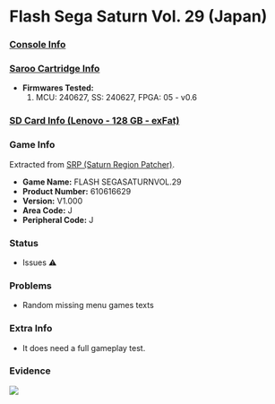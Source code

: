 # Flash Sega Saturn Vol. 29 (Japan)

### [Console Info](../../../../../Info/Consoles/VA13/README.md)

### [Saroo Cartridge Info](../../../../../Info/Cartridges/RetroGameParadiseStore/1.32F/README.md)

- <b>Firmwares Tested:</b>
  1. MCU: 240627, SS: 240627, FPGA: 05 - v0.6

### [SD Card Info (Lenovo - 128 GB - exFat)](../../../../../Info/SdCards/Lenovo/128GB/exfat/README.md)

### Game Info

Extracted from [SRP (Saturn Region Patcher)](https://segaxtreme.net/resources/saturn-region-patcher.81/download).

- <b>Game Name:</b> FLASH SEGASATURNVOL.29
- <b>Product Number:</b> 610616629
- <b>Version:</b> V1.000
- <b>Area Code:</b> J
- <b>Peripheral Code:</b> J

### Status

- Issues :warning:

### Problems

- Random missing menu games texts

### Extra Info

- It does need a full gameplay test.

### Evidence

[![](https://img.youtube.com/vi/iz3ZI4vC8SE/0.jpg)](https://www.youtube.com/watch?v=iz3ZI4vC8SE)
